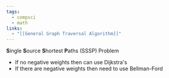 ```yaml
---
tags:
  - compsci
  - math
links:
  - "[[General Graph Traversal Algorithm]]"
---
```

**S**ingle **S**ource **S**hortest **P**aths (SSSP) Problem
- If no negative weights then can use Dijkstra's
- If there are negative weights then need to use Bellman-Ford